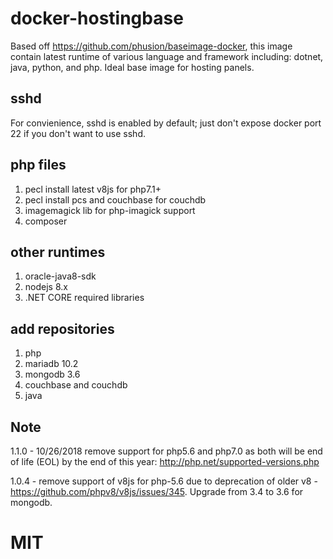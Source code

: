 # docker-hostingbase
Based off https://github.com/phusion/baseimage-docker, this image contain latest runtime of various language and framework including: dotnet, java, python, and php.  Ideal base image for hosting panels.

## sshd
For convienience, sshd is enabled by default; just don't expose docker port 22 if you don't want to use sshd.

## php files
1. pecl install latest v8js for php7.1+
2. pecl install pcs and couchbase for couchdb
3. imagemagick lib for php-imagick support
4. composer

## other runtimes
1. oracle-java8-sdk
2. nodejs 8.x
3. .NET CORE required libraries

## add repositories
1. php
2. mariadb 10.2
3. mongodb 3.6
4. couchbase and couchdb
4. java

## Note
1.1.0 - 10/26/2018 remove support for php5.6 and php7.0 as both will be end of life (EOL) by the end of this year: http://php.net/supported-versions.php

1.0.4 - remove support of v8js for php-5.6 due to deprecation of older v8 - https://github.com/phpv8/v8js/issues/345.  Upgrade from 3.4 to 3.6 for mongodb.

# MIT